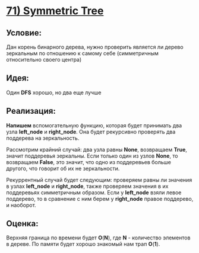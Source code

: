 # [**71) Symmetric Tree**](https://leetcode.com/problems/symmetric-tree/description/)

## **Условие:**

Дан корень бинарного дерева, нужно проверить является ли дерево зеркальным по отношению к самому себе (симметричным относительно своего центра)

## **Идея:**

Один **DFS** хорошо, но два еще лучше

## **Реализация:**

**Напишeм** вспомогательную функцию, которая будет принимать два узла **left_node** и **right_node**. Она будет рекурсивно проверять два поддерева на зеркальность.

Рассмотрим крайний случай: два узла равны **None**, возвращаем **True**, значит поддеревья зеркальны. Если только один из узлов **None**, то возвращаем **False**, это значит, что одно из поддеревьев больше другого, что говорит об их не зеркальности.

Рекуррентный случай будет следующим: проверяем равны ли значения в узлах **left_node** и **right_node**, также проверяем значения в их поддеревьях симметричным образом. Если у **left_node** взяли левое поддерево, то в сравнение с ним берем у **right_node** правое поддерево, и наоборот.



## **Оценка:**

Верхняя граница по времени будет **O**(**N**), где **N** - количество элементов в дереве. По памяти будет хорошо знакомый нам трап **O**(**1**).

